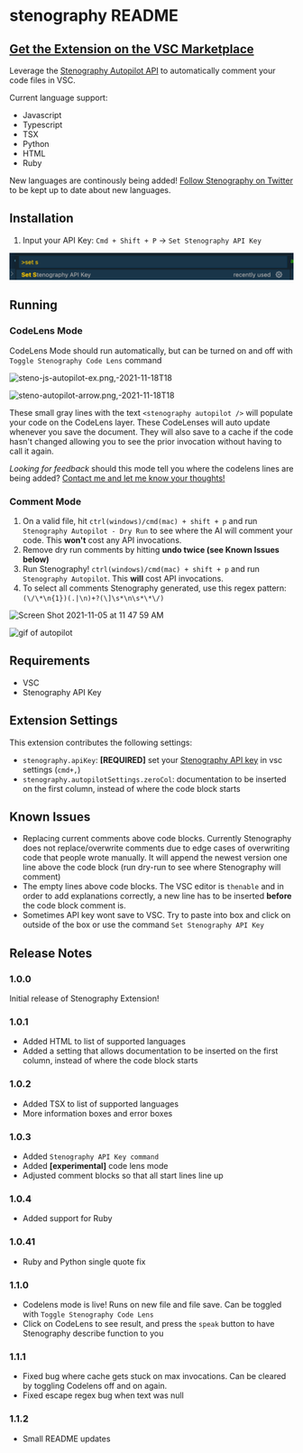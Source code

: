 # stenography README

## [Get the Extension on the VSC Marketplace](https://marketplace.visualstudio.com/items?itemName=Stenography.stenography)

Leverage the [Stenography Autopilot API](https://bramses.notion.site/bramses/Stenography-Documentation-08e26294e93a48c09ea5bdf3a78ded00#74e2cb7e877840c3a9fa0a3ca53961ab) to automatically comment your code files in VSC.

Current language support:
- Javascript
- Typescript
- TSX
- Python
- HTML
- Ruby

New languages are continously being added! [Follow Stenography on Twitter](https://twitter.com/StenographyDev) to be kept up to date about new languages. 

## Installation

1. Input your API Key: `Cmd + Shift + P` -> `Set Stenography API Key`

![setting api key](install.png)


## Running

### CodeLens Mode

CodeLens Mode should run automatically, but can be turned on and off with `Toggle Stenography Code Lens` command

![steno-js-autopilot-ex.png,-2021-11-18T18](https://imagedelivery.net/FVn4Kw8Yr8auy8XS7UL4RA/0583638d-2589-4036-5aa8-d26d126b9600/public)

![steno-autopilot-arrow.png,-2021-11-18T18](https://imagedelivery.net/FVn4Kw8Yr8auy8XS7UL4RA/19a7c233-5db1-4e61-6f5f-524c64e96600/public)

These small gray lines with the text `<stenography autopilot />` will populate your code on the CodeLens layer. These CodeLenses will auto update whenever you save the document.
They will also save to a cache if the code hasn't changed allowing you to see the prior invocation without having to call it again.

*Looking for feedback* should this mode tell you where the codelens lines are being added? [Contact me and let me know your thoughts!](mailto:bram+feedback@stenography.dev)

### Comment Mode

1. On a valid file, hit `ctrl(windows)/cmd(mac) + shift + p` and run `Stenography Autopilot - Dry Run` to see where the AI will comment your code. This **won't** cost any API invocations.
2. Remove dry run comments by hitting **undo twice (see Known Issues below)**
3. Run Stenography! `ctrl(windows)/cmd(mac) + shift + p` and run `Stenography Autopilot`. This **will** cost API invocations.
4. To select all comments Stenography generated, use this regex pattern: `(\/\*\n{1})(.|\n)+?(\]\s*\n\s*\*\/)`

<img width="839" alt="Screen Shot 2021-11-05 at 11 47 59 AM" src="https://user-images.githubusercontent.com/3282661/140539043-c01c3000-2476-47b7-a929-f9d1b297d23c.png">


![gif of autopilot](autopilot-vsc.gif)

## Requirements

- VSC
- Stenography API Key

## Extension Settings

This extension contributes the following settings:

* `stenography.apiKey`: **[REQUIRED]** set your [Stenography API key](https://stenography.dev/dashboard) in vsc settings (`cmd+,`)
* `stenography.autopilotSettings.zeroCol`: documentation to be inserted on the first column, instead of where the code block starts

## Known Issues

- Replacing current comments above code blocks. Currently Stenography does not replace/overwrite comments due to edge cases of overwriting code that people wrote manually. It will append the newest version one line above the code block (run dry-run to see where Stenography will comment)
- The empty lines above code blocks. The VSC editor is `thenable` and in order to add explanations correctly, a new line has to be inserted **before** the code block comment is.
- Sometimes API key wont save to VSC. Try to paste into box and click on outside of the box or use the command `Set Stenography API Key`


## Release Notes

### 1.0.0

Initial release of Stenography Extension!

### 1.0.1

- Added HTML to list of supported languages
- Added a setting that allows documentation to be inserted on the first column, instead of where the code block starts

### 1.0.2

- Added TSX to list of supported languages
- More information boxes and error boxes

### 1.0.3

- Added `Stenography API Key command`
- Added **[experimental]** code lens mode
- Adjusted comment blocks so that all start lines line up

### 1.0.4

- Added support for Ruby

### 1.0.41

- Ruby and Python single quote fix

### 1.1.0

- Codelens mode is live! Runs on new file and file save. Can be toggled with `Toggle Stenography Code Lens`
- Click on CodeLens to see result, and press the `speak` button to have Stenography describe function to you

### 1.1.1

- Fixed bug where cache gets stuck on max invocations. Can be cleared by toggling Codelens off and on again.
- Fixed escape regex bug when text was null

### 1.1.2

- Small README updates